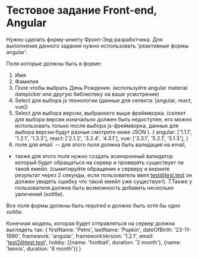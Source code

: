 # Тестовое задание Front-end, Angular

Нужно сделать форму-анкету Фронт-Энд разработчика.
Для выполнения данного задания нужно использовать 'реактивные формы angular'.

Поля которые должны быть в форме:

1. Имя
2. Фамилия
3. Поле чтобы выбрать День Рождения. (используйте angular material datepicker или другую библиотеку на ваше усмотрение)
4. Select для выбора js технологии (данные для селекта: [angular, react, vue])
5. Select для выбора версии, выбранного выше фреймворка. (селект для выбора версии изначально должен быть недоступен, его можно использовать только после выбора js-фреймворка, данные для выбора версии будут разные смотрите ниже JSON ).
   {
   angular: ['1.1.1', '1.2.1', '1.3.3'],
   react: ['2.1.2', '3.2.4', '4.3.1'],
   vue: ['3.3.1', '5.2.1', '5.1.3'],
   }
6. поле для email.
   -- для этого поля должна быть валидация на email,
- также для этого поля нужно создать асинхронный валидатор который будет обращаться на сервер и проверять существует ли такой емейл. (сымитируйте обращение к серверу и верните результат через 2 секунды, если пользователь ввел test@test.test он должен увидеть ошибку что такой емейл уже существует).
7.Также у пользователя должна быть возможность добавить несколько увлечений (хобби).

Все поля формы должны быть required и должно быть хотя бы одно хобби.

Конечная модель, которая будет отправляться на сервер должна выглядеть так:
{
firstName: 'Petro',
lastName: 'Pupkin',
dateOfBirth: '23-11-1990',
framework: 'angular',
frameworkVersion: '1.2.1',
email: 'test2@test.test',
hobby: [{name: 'football', duration: '2 month'}, {name: 'tennis', duration: '6 month'}]
}
